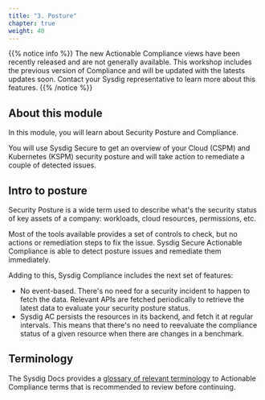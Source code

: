 ```yaml
---
title: "3. Posture"
chapter: true
weight: 40
---
```



{{% notice info %}}
The new Actionable Compliance views have been recently released and are not generally available.
This workshop includes the previous version of Compliance and will be updated with the latests updates soon.
Contact your Sysdig representative to learn more about this features.
{{% /notice %}}



## About this module

In this module, you will learn about Security Posture and Compliance. 

You will use Sysdig Secure to get an overview of your Cloud (CSPM) and Kubernetes (KSPM) security posture and will take action to remediate a couple of detected issues. 

<!-- You will also use the *IaC Security* feature to automatically fix one posture issue with the new Sysdig Secure integration with GitHub. -->


## Intro to posture

Security Posture is a wide term used to describe 
what's the security status of key assets of a company: workloads, cloud resources, permissions, etc.

Most of the tools available provides a set of controls to check,
but no actions or remediation steps to fix the issue.
Sysdig Secure Actionable Compliance is able to detect posture issues and remediate them immediately.

Adding to this, Sysdig Compliance includes the next set of features:

- No event-based. There's no need for a security incident to happen to fetch the data. Relevant APIs are fetched periodically to retrieve the latest data to evaluate your security posture status.
- Sysdig AC persists the resources in its backend, and fetch it at regular intervals. This means that there's no need to reevaluate the compliance status of a given resource when there are changes in a benchmark.


## Terminology

The Sysdig Docs provides a [glossary of relevant terminology](https://docs.sysdig.com/en/docs/sysdig-secure/posture/compliance/actionable-compliance/#appendix) to Actionable Compliance terms that is recommended to review before continuing.



